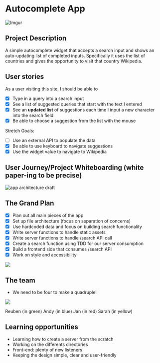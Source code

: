 # Autocomplete App
![Imgur](https://i.imgur.com/2c6zKI2.png)
## Project Description
A simple autocomplete widget that accepts a search input and shows an auto-updating list of completed inputs.
Specifically it uses the list of countries and gives the opportunity to visit that country Wikipedia.

## User stories 

As a user visiting this site, I should be able to
- [x] Type in a query into a search input
- [x] See a list of suggested queries that start with the text I entered
- [x] See an **updated list** of suggestions each time I input a new character into the search field
- [x] Be able to choose a suggestion from the list with the mouse

Stretch Goals:
- [ ] Use an external API to populate the data
- [x] Be able to use keyboard to navigate suggestions
- [x] Use the widget value to navigate to Wikipedia

## User Journey/Project Whiteboarding (white paper-ing to be precise)

![app architecture draft](https://i.imgur.com/yLF5mKH.jpg)

## The Grand Plan

- [x] Plan out all main pieces of the app
- [x] Set up file architecture (focus on separation of concerns)
- [x] Use hardcoded data and focus on building search functionality
- [x] Write server functions to handle static assets
- [x] Write server functions to handle /search API call
- [x] Create a search function using TDD for our server consumption
- [x] Build a frontend side that consumes /search API
- [x] Work on style and accessibility

![](https://camo.githubusercontent.com/2a314c10d0ee56ded27bbecd9e7541a5307b8b3a/68747470733a2f2f692e696d6775722e636f6d2f4143314e6473792e706e67)


## The team

- We need to be four to make a quadruple!

![](https://media.giphy.com/media/7J7lzuNFHfvqUd52hF/giphy.gif)

  Reuben (in green)
  Andy (in blue)
  Jan (in red)
  Sarah (in yellow)
  
## Learning opportunities

- Learning how to create a server from the scratch
- Working on the differents directories
- Front-end: plenty of new listeners 
- Keeping the design simple, clear and user-friendly

